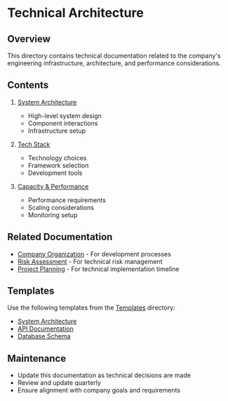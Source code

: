 # Technical Architecture

## Overview
This directory contains technical documentation related to the company's engineering infrastructure, architecture, and performance considerations.

## Contents
1. [System Architecture](systemArchitecture.md)
   - High-level system design
   - Component interactions
   - Infrastructure setup

2. [Tech Stack](techStack.md)
   - Technology choices
   - Framework selection
   - Development tools

3. [Capacity & Performance](capacityAndPerformance.md)
   - Performance requirements
   - Scaling considerations
   - Monitoring setup

## Related Documentation
- [Company Organization](../../company/setup/05_internal-organization.md) - For development processes
- [Risk Assessment](../../company/setup/08_risk-assessment.md) - For technical risk management
- [Project Planning](../../project/planning/projectPhases.md) - For technical implementation timeline

## Templates
Use the following templates from the [Templates](../../templates/technical/) directory:
- [System Architecture](../../templates/technical/system-architecture.md)
- [API Documentation](../../templates/technical/api-documentation.md)
- [Database Schema](../../templates/technical/database-schema.md)

## Maintenance
- Update this documentation as technical decisions are made
- Review and update quarterly
- Ensure alignment with company goals and requirements 